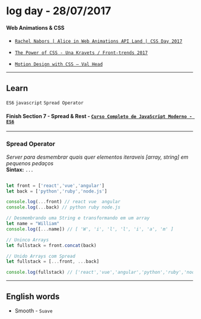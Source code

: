 # log day - 28/07/2017

#### Web Animations & CSS
- [`Rachel Nabors | Alice in Web Animations API Land | CSS Day 2017`](https://vimeo.com/226736126?utm_content=buffer61ef5&utm_medium=social&utm_source=twitter.com&utm_campaign=buffer)     

- [`The Power of CSS - Una Kravets / Front-trends 2017`](https://www.youtube.com/watch?v=IRI1H5tyEAo)   

- [`Motion Design with CSS – Val Head`](https://www.youtube.com/watch?v=IRI1H5tyEAo)       
___

## Learn
`ES6` `javascript` `Spread Operator`
#### Finish Section 7 - Spread & Rest - [`Curso Completo de JavaScript Moderno - ES6`](https://www.udemy.com/curso-completo-de-javascript-moderno-es6/)
___

### Spread Operator
_Server para desmembrar quais quer elementos iteraveis [array, string] em pequenos pedaços_  
**Sintax:** `...`  

```javascript

let front = ['react','vue','angular']
let back = ['python','ruby','node.js']

console.log(...front) // react vue  angular
console.log(...back) // python ruby node.js

// Desmembrando uma String e transformando em um array
let name = "William"
console.log([...name]) // [ 'W', 'i', 'l', 'l', 'i', 'a', 'm' ]

// Uninco Arrays
let fullstack = front.concat(back)

// Unido Arrays com Spread
let fullstack = [...front, ...back]

console.log(fullstack) // ['react','vue','angular','python','ruby','node.js']
```
___

## English words
- Smooth - `Suave`
